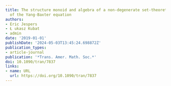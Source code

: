 ```yaml
---
title: The structure monoid and algebra of a non-degenerate set-theoretic solution
  of the Yang-Baxter equation
authors:
- Eric Jespers
- Ł ukasz Kubat
- admin
date: '2019-01-01'
publishDate: '2024-05-03T13:45:24.698872Z'
publication_types:
- article-journal
publication: '*Trans. Amer. Math. Soc.*'
doi: 10.1090/tran/7837
links:
- name: URL
  url: https://doi.org/10.1090/tran/7837
---
```

